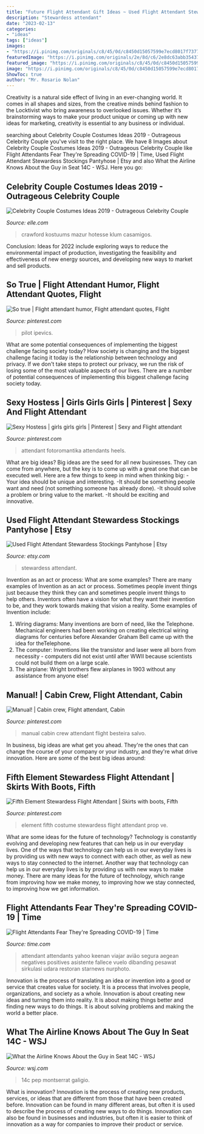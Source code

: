 ```yaml
---
title: "Future Flight Attendant Gift Ideas ~ Used Flight Attendant Stewardess Stockings Pantyhose"
description: "Stewardess attendant"
date: "2023-02-13"
categories:
- "ideas"
tags: ["ideas"]
images:
- "https://i.pinimg.com/originals/c8/45/0d/c8450d15057599e7ecd8017f7377d5fe.jpg"
featuredImage: "https://i.pinimg.com/originals/2e/8d/c6/2e8dc63abb35437471e717828308f052.jpg"
featured_image: "https://i.pinimg.com/originals/c8/45/0d/c8450d15057599e7ecd8017f7377d5fe.jpg"
image: "https://i.pinimg.com/originals/c8/45/0d/c8450d15057599e7ecd8017f7377d5fe.jpg"
ShowToc: true
author: "Mr. Rosario Nolan"
---
```



Creativity is a natural side effect of living in an ever-changing world. It comes in all shapes and sizes, from the creative minds behind fashion to the Locktivist who bring awareness to overlooked issues. Whether it’s brainstorming ways to make your product unique or coming up with new ideas for marketing, creativity is essential to any business or individual.

	

		
searching about Celebrity Couple Costumes Ideas 2019 - Outrageous Celebrity Couple you've visit to the right place. We have 8 Images about Celebrity Couple Costumes Ideas 2019 - Outrageous Celebrity Couple like Flight Attendants Fear They&#039;re Spreading COVID-19 | Time, Used Flight Attendant Stewardess Stockings Pantyhose | Etsy and also What the Airline Knows About the Guy in Seat 14C - WSJ. Here you go:
		
    
## Celebrity Couple Costumes Ideas 2019 - Outrageous Celebrity Couple

<img loading=lazy src="https://hips.hearstapps.com/hmg-prod.s3.amazonaws.com/images/cindy-crawford-and-rande-gerber-attend-casamigos-halloween-news-photo-1569359922.jpg?crop=1xw:1xh;center,top&amp;resize=480:*" onerror="this.onerror=null;this.src='https://tse3.mm.bing.net/th?id=OIP.T2t2s4hdX2UWHp2ECOMrNQHaKM&amp;pid=15.1';" alt="Celebrity Couple Costumes Ideas 2019 - Outrageous Celebrity Couple">

_Source: elle.com_

>crawford kostuums mazur hotesse klum casamigos. 

	

Conclusion:
Ideas for 2022 include exploring ways to reduce the environmental impact of production, investigating the feasibility and effectiveness of new energy sources, and developing new ways to market and sell products.

    
## So True | Flight Attendant Humor, Flight Attendant Quotes, Flight

<img loading=lazy src="https://i.pinimg.com/originals/2e/8d/c6/2e8dc63abb35437471e717828308f052.jpg" onerror="this.onerror=null;this.src='https://tse1.mm.bing.net/th?id=OIP.LYoEjLzsAccF7i9ufnz7jQHaDt&amp;pid=15.1';" alt="So true | Flight attendant humor, Flight attendant quotes, Flight">

_Source: pinterest.com_

>pilot ipevics. 

	

What are some potential consequences of implementing the biggest challenge facing society today?
How society is changing and the biggest challenge facing it today is the relationship between technology and privacy. If we don't take steps to protect our privacy, we run the risk of losing some of the most valuable aspects of our lives. There are a number of potential consequences of implementing this biggest challenge facing society today.

    
## Sexy Hostess | Girls Girls Girls | Pinterest | Sexy And Flight Attendant

<img loading=lazy src="https://s-media-cache-ak0.pinimg.com/736x/e9/09/b4/e909b46b41f8309f691142eff840ba17.jpg" onerror="this.onerror=null;this.src='https://tse3.mm.bing.net/th?id=OIP.FhQXfDcjGy9tArIL1io5kwHaLH&amp;pid=15.1';" alt="Sexy Hostess | girls girls girls | Pinterest | Sexy and Flight attendant">

_Source: pinterest.com_

>attendant fotoromantika attendants heels. 

	

What are big ideas?
Big ideas are the seed for all new businesses. They can come from anywhere, but the key is to come up with a great one that can be executed well. Here are a few things to keep in mind when thinking big: 
-Your idea should be unique and interesting. 
-It should be something people want and need (not something someone has already done). 
-It should solve a problem or bring value to the market. 
-It should be exciting and innovative.

    
## Used Flight Attendant Stewardess Stockings Pantyhose | Etsy

<img loading=lazy src="https://i.etsystatic.com/28723701/r/il/b94072/3025316859/il_fullxfull.3025316859_7qal.jpg" onerror="this.onerror=null;this.src='https://tse3.mm.bing.net/th?id=OIP.KdwEBSNQCWjhFpQbdwzGXAHaJ4&amp;pid=15.1';" alt="Used Flight Attendant Stewardess Stockings Pantyhose | Etsy">

_Source: etsy.com_

>stewardess attendant. 

	

Invention as an act or process: What are some examples?
There are many examples of Invention as an act or process. Sometimes people invent things just because they think they can and sometimes people invent things to help others. Inventors often have a vision for what they want their invention to be, and they work towards making that vision a reality. Some examples of Invention include: 
1) Wiring diagrams: Many inventions are born of need, like the Telephone. Mechanical engineers had been working on creating electrical wiring diagrams for centuries before Alexander Graham Bell came up with the idea for theTelephone.
2) The computer: Inventions like the transistor and laser were all born from necessity - computers did not exist until after WWII because scientists could not build them on a large scale.
3) The airplane: Wright brothers flew airplanes in 1903 without any assistance from anyone else!

    
## Manual! | Cabin Crew, Flight Attendant, Cabin

<img loading=lazy src="https://i.pinimg.com/736x/89/12/fc/8912fc1ff7d7b0dacab9e67fa6ec40b1--manual-cabin.jpg" onerror="this.onerror=null;this.src='https://tse3.mm.bing.net/th?id=OIP.Jpdok_uIlWL0RFPrwLpt0QHaFj&amp;pid=15.1';" alt="Manual! | Cabin crew, Flight attendant, Cabin">

_Source: pinterest.com_

>manual cabin crew attendant flight besteira salvo. 

	

In business, big ideas are what get you ahead. They're the ones that can change the course of your company or your industry, and they're what drive innovation. Here are some of the best big ideas around:

    
## Fifth Element Stewardess Flight Attendant | Skirts With Boots, Fifth

<img loading=lazy src="https://i.pinimg.com/originals/c8/45/0d/c8450d15057599e7ecd8017f7377d5fe.jpg" onerror="this.onerror=null;this.src='https://tse2.mm.bing.net/th?id=OIP.d60cin3ah566Mg-Rl5hHlAHaVp&amp;pid=15.1';" alt="Fifth Element Stewardess Flight Attendant | Skirts with boots, Fifth">

_Source: pinterest.com_

>element fifth costume stewardess flight attendant prop ve. 

	

What are some ideas for the future of technology?
Technology is constantly evolving and developing new features that can help us in our everyday lives. One of the ways that technology can help us in our everyday lives is by providing us with new ways to connect with each other, as well as new ways to stay connected to the internet. Another way that technology can help us in our everyday lives is by providing us with new ways to make money. There are many ideas for the future of technology, which range from improving how we make money, to improving how we stay connected, to improving how we get information.

    
## Flight Attendants Fear They&#039;re Spreading COVID-19 | Time

<img loading=lazy src="https://api.time.com/wp-content/uploads/2020/04/flight-attendant-face-masks.jpg?quality=85&amp;crop=0px%2C0px%2C2400px%2C1256px&amp;resize=1200%2C628&amp;strip" onerror="this.onerror=null;this.src='https://tse3.mm.bing.net/th?id=OIP.1L5PMKlDRkOyYAXKx4wOlgHaD4&amp;pid=15.1';" alt="Flight Attendants Fear They&#039;re Spreading COVID-19 | Time">

_Source: time.com_

>attendant attendants yahoo keenan viajar avião segura aegean negatives positives asistente fallece vuelo dibanding pesawat sirkulasi udara restoran starnews nurphoto. 

	

Innovation is the process of translating an idea or invention into a good or service that creates value for society. It is a process that involves people, organizations, and society as a whole. Innovation is about creating new ideas and turning them into reality. It is about making things better and finding new ways to do things. It is about solving problems and making the world a better place.

    
## What The Airline Knows About The Guy In Seat 14C - WSJ

<img loading=lazy src="https://s.wsj.net/public/resources/images/B3-AW106_201806_G_20180619155633.gif" onerror="this.onerror=null;this.src='https://tse3.mm.bing.net/th?id=OIP.RVbybutAxHzkXfAZiQ8tDgHaE8&amp;pid=15.1';" alt="What the Airline Knows About the Guy in Seat 14C - WSJ">

_Source: wsj.com_

>14c pep montserrat galigio. 

	

What is innovation?
Innovation is the process of creating new products, services, or ideas that are different from those that have been created before. Innovation can be found in many different areas, but often it is used to describe the process of creating new ways to do things. Innovation can also be found in businesses and industries, but often it is easier to think of innovation as a way for companies to improve their product or service.

